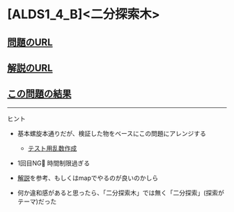 # \[ALDS1_4_B\]\<二分探索木\>

## [問題のURL](https://judge.u-aizu.ac.jp/onlinejudge/description.jsp?id=ALDS1_4_B&lang=ja)

## [解説のURL](https://judge.u-aizu.ac.jp/onlinejudge/commentary.jsp?id=ALDS1_4_B&pattern=post&type=general&filter=Algorithm)

## [この問題の結果](https://judge.u-aizu.ac.jp/onlinejudge/solution.jsp?pid=ALDS1_4_B)

<!---- 「問題の結果の見方」
 PROBLEMS→問題番号一覧→回答者数→accepted＋言語をセレクトする 
 ---->

-----
ヒント
* 基本螺旋本通りだが、検証した物をベースにこの問題にアレンジする
    * [テスト用乱数作成](https://www.delftstack.com/ja/howto/cpp/generate-random-number-in-range-cpp/)
* 1回目NG🧑 時間制限過ぎる
* [解説](https://onlinejudge.u-aizu.ac.jp/resources/commentaries/ALDS1_4_B/ja/post?general=Algorithm)を参考、もしくはmapでやるのが良いのかしら

* 何か違和感があると思ったら、「二分探索木」では無く「二分探索」(探索がテーマ)だった

